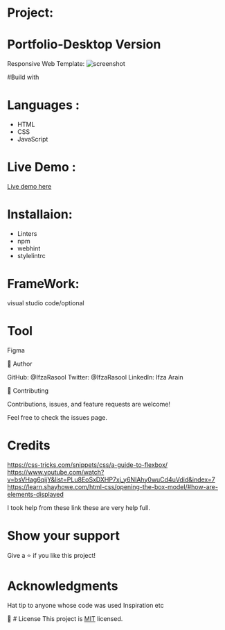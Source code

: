 
# Project:
# Portfolio-Desktop Version
 Responsive Web Template:
![screenshot](Icons/project-image.png)


#Build with

# Languages :

 - HTML 
 - CSS 
 - JavaScript


 # Live Demo :
 
[Live demo here](https://ifzarasool.github.io/Portfolio-desktop-version/) 

# Installaion:
 - Linters 
 - npm 
 - webhint 
 - stylelintrc

 # FrameWork:
 visual studio code/optional

# Tool
Figma

👤 Author

GitHub: @IfzaRasool
Twitter: @IfzaRasool
LinkedIn: Ifza Arain

🤝 Contributing

Contributions, issues, and feature requests are welcome!

Feel free to check the issues page.

# Credits

https://css-tricks.com/snippets/css/a-guide-to-flexbox/
https://www.youtube.com/watch?v=bsVHag6qijY&list=PLu8EoSxDXHP7xj_y6NIAhy0wuCd4uVdid&index=7
https://learn.shayhowe.com/html-css/opening-the-box-model/#how-are-elements-displayed


I took help from these link these are very help full.

# Show your support
Give a ⭐️ if you like this project!

# Acknowledgments
Hat tip to anyone whose code was used
Inspiration
etc

📝 # License
This project is [MIT](./MIT.md) licensed.


